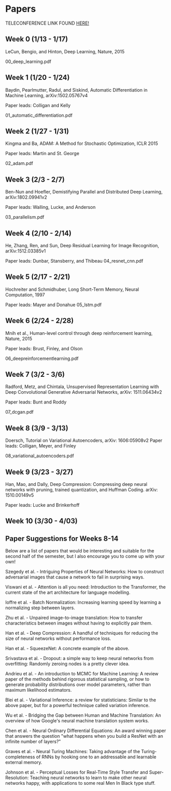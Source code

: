 # Papers

TELECONFERENCE LINK FOUND [HERE!](https://umontana.zoom.us/j/9165828078)

## Week 0 (1/13 - 1/17)
LeCun, Bengio, and Hinton, Deep Learning, Nature, 2015

00\_deep\_learning.pdf

## Week 1 (1/20 - 1/24)
Baydin, Pearlmutter, Radul, and Siskind, Automatic Differentiation in Machine Learning, arXiv:1502.05767v4

Paper leads: Colligan and Kelly 

01\_automatic\_differentiation.pdf

## Week 2 (1/27 - 1/31)
Kingma and Ba, ADAM: A Method for Stochastic Optimization, ICLR 2015

Paper leads: Martin and St. George

02\_adam.pdf

## Week 3 (2/3 - 2/7)
Ben-Nun and Hoefler, Demistifying Parallel and Distributed Deep Learning, arXiv:1802.09941v2

Paper leads: Walling, Lucke, and Anderson

03\_parallelism.pdf

## Week 4 (2/10 - 2/14)
He, Zhang, Ren, and Sun, Deep Residual Learning for Image Recognition, arXiv:1512.03385v1

Paper leads: Dunbar, Stansberry, and Thibeau
04\_resnet\_cnn.pdf

## Week 5 (2/17 - 2/21)
Hochreiter and Schmidhuber, Long Short-Term Memory, Neural Computation, 1997

Paper leads: Mayer and Donahue
05\_lstm.pdf

## Week 6 (2/24 - 2/28)
Mnih et al., Human-level control through deep reinforcement learning, Nature, 2015

Paper leads: Brust, Finley, and Olson

06\_deepreinforcementlearning.pdf

## Week 7 (3/2 - 3/6)
Radford, Metz, and Chintala, Unsupervised Representation Learning with Deep Convolutional Generative Adversarial Networks, arXiv: 1511.06434v2

Paper leads: Bunt and Roddy

07\_dcgan.pdf

## Week 8 (3/9 - 3/13)
Doersch, Tutorial on Variational Autoencoders, arXiv: 1606:05908v2
Paper leads: Colligan, Meyer, and Finley

08\_variational\_autoencoders.pdf

## Week 9 (3/23 - 3/27)
Han, Mao, and Dally, Deep Compression: Compressing deep neural networks with pruning, trained quantization, and Huffman Coding. arXiv: 1510.00149v5

Paper leads: Lucke and Brinkerhoff

## Week 10 (3/30 - 4/03)



## Paper Suggestions for Weeks 8-14
Below are a list of papers that would be interesting and suitable for the second half of the semester, but I also encourage you to come up with your own!

Szegedy et al. - Intriguing Properties of Neural Networks: How to construct adversarial images that cause a network to fail in surprising ways.

Viswani et al. - Attention is all you need: Introduction to the Transformer, the current state of the art architecture for language modelling.

Ioffre et al. - Batch Normalization: Increasing learning speed by learning a normalizing step between layers.

Zhu et al. - Unpaired image-to-image translation: How to transfer characteristics between images without having to explicitly pair them.

Han et al. - Deep Compression: A handful of techniques for reducing the size of neural networks without performance loss.

Han et al. - SqueezeNet: A concrete example of the above.

Srivastava et al. - Dropout: a simple way to keep neural networks from overfitting: Randomly zeroing nodes is a pretty clever idea.

Andrieu et al. - An introduction to MCMC for Machine Learning: A review paper of the methods behind rigorous statistical sampling, or how to generate probability distributions over model parameters, rather than maximum likelihood estimators.

Blei et al. - Variational Inference: a review for statisticians: Similar to the above paper, but for a powerful technique called variation inference.

Wu et al. - Bridging the Gap between Human and Machine Translation: An overview of how Google's neural machine translation system works.

Chen et al. - Neural Ordinary Differential Equations: An award winning paper that answers the question "what happens when you build a ResNet with an infinite number of layers?"

Graves et al. - Neural Turing Machines: Taking advantage of the Turing-completeness of RNNs by hooking one to an addressable and learnable external memory.

Johnson et al. - Perceptual Losses for Real-Time Style Transfer and Super-Resolution: Teaching neural networks to learn to make other neural networks happy, with applications to some real Men In Black type stuff.









